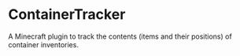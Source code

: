 # ContainerTracker
A Minecraft plugin to track the contents (items and their positions) of container inventories.
